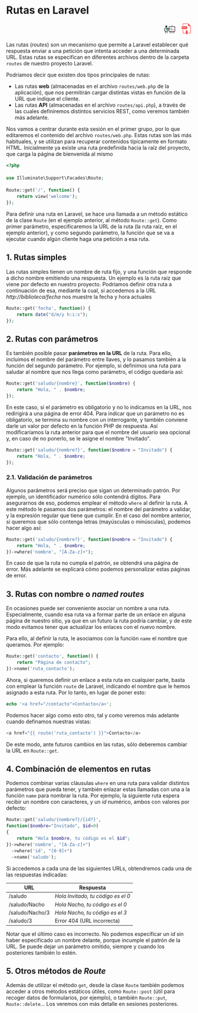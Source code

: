 # Rutas en Laravel

<div style="text-align: right">
<a target="_blank" href="slides/02a.html"><img src="../../img/diapositivas.png" width="32" /></a>&nbsp;&nbsp;
<a target="_blank" href="02a.pdf"><img src="../../img/pdf.png" width="32" /></a>
</div>

Las rutas (*routes*) son un mecanismo que permite a Laravel establecer qué respuesta enviar a una petición que intenta acceder a una determinada URL. Estas rutas se especifican en diferentes archivos dentro de la carpeta `routes` de nuestro proyecto Laravel.

Podríamos decir que existen dos tipos principales de rutas: 

* Las rutas **web** (almacenadas en el archivo `routes/web.php` de la aplicación), que nos permitirán cargar distintas vistas en función de la URL que indique el cliente. 
* Las rutas **API** (almacenadas en el archivo `routes/api.php`), a través de las cuales definiremos distintos servicios REST, como veremos también más adelante.

Nos vamos a centrar durante esta sesión en el primer grupo, por lo que editaremos el contenido del archivo `routes/web.php`.  Estas rutas son las más habituales, y se utilizan para recuperar contenidos típicamente en formato HTML. Inicialmente ya existe una ruta predefinida hacia la raíz del proyecto, que carga la página de bienvenida al mismo

```php
<?php

use Illuminate\Support\Facades\Route;

Route::get('/', function() {
    return view('welcome');
});
```

Para definir una ruta en Laravel, se hace una llamada a un método estático de la clase `Route` (en el ejemplo anterior, al método `Route::get`). Como primer parámetro, especificaremos la URL de la ruta (la ruta raíz, en el ejemplo anterior), y como segundo parámetro, la función que se va a ejecutar cuando algún cliente haga una petición a esa ruta.

## 1. Rutas simples

Las rutas simples tienen un nombre de ruta fijo, y una función que responde a dicho nombre emitiendo una respuesta. Un ejemplo es la ruta raíz que viene por defecto en nuestro proyecto. Podríamos definir otra ruta a continuación de esa, mediante la cual, si accedemos a la URL *http://biblioteca/fecha* nos muestre la fecha y hora actuales

```php
Route::get('fecha', function() {
    return date("d/m/y h:i:s");
});
```

## 2. Rutas con parámetros 

Es también posible pasar **parámetros en la URL** de la ruta. Para ello, incluimos el nombre del parámetro entre llaves, y lo pasamos también a la función del segundo parámetro. Por ejemplo, si definimos una ruta para saludar al nombre que nos llega como parámetro, el código quedaría así:

```php
Route::get('saludo/{nombre}', function($nombre) {
    return "Hola, " . $nombre;
});
```

En este caso, si el parámetro es obligatorio y no lo indicamos en la URL, nos redirigirá a una página de error 404. Para indicar que un parámetro no es obligatorio, se termina su nombre con un interrogante, y también conviene darle un valor por defecto en la función PHP de respuesta. Así modificaríamos la ruta anterior para que el nombre del usuario sea opcional y, en caso de no ponerlo, se le asigne el nombre "Invitado".

```php
Route::get('saludo/{nombre?}', function($nombre = "Invitado") {
    return "Hola, " . $nombre;
});
```

### 2.1. Validación de parámetros

Algunos parámetros será preciso que sigan un determinado patrón. Por ejemplo, un identificador numérico sólo contendrá dígitos. Para asegurarnos de eso, podemos emplear el método `where` al definir la ruta. A este método le pasamos dos parámetros: el nombre del parámetro a validar, y la expresión regular que tiene que cumplir. En el caso del nombre anterior, si queremos que sólo contenga letras (mayúsculas o minúsculas), podemos hacer algo así:

```php
Route::get('saludo/{nombre?}', function($nombre = "Invitado") {
    return "Hola, " . $nombre;
})->where('nombre', "[A-Za-z]+");
```

En caso de que la ruta no cumpla el patrón, se obtendrá una página de error. Más adelante se explicará cómo podemos personalizar estas páginas de error.

## 3. Rutas con nombre o *named routes*

En ocasiones puede ser conveniente asociar un nombre a una ruta. Especialmente, cuando esa ruta va a formar parte de un enlace en alguna página de nuestro sitio, ya que en un futuro la ruta podría cambiar, y de este modo evitamos tener que actualizar los enlaces con el nuevo nombre.

Para ello, al definir la ruta, le asociamos con la función `name` el nombre que queramos. Por ejemplo:

```php
Route::get('contacto', function() {
    return "Página de contacto";
})->name('ruta_contacto');
```

Ahora, si queremos definir un enlace a esta ruta en cualquier parte, basta con emplear la función `route` de Laravel, indicando el nombre que le hemos asignado a esta ruta. Por lo tanto, en lugar de poner esto:

```php
echo '<a href="/contacto">Contacto</a>';
```

Podemos hacer algo como esto otro, tal y como veremos más adelante cuando definamos nuestras vistas:

```php
<a href="{{ route('ruta_contacto') }}">Contacto</a>
```

De este modo, ante futuros cambios en las rutas, sólo deberemos cambiar la URL en `Route::get`.

## 4. Combinación de elementos en rutas

Podemos combinar varias cláusulas `where` en una ruta para validar distintos parámetros que pueda tener, y también enlazar estas llamadas con una a la función `name` para nombrar la ruta. Por ejemplo, la siguiente ruta espera recibir un nombre con caracteres, y un *id* numérico, ambos con valores por defecto:

```php
Route::get('saludo/{nombre?}/{id?}',
function($nombre="Invitado", $id=0)
{
    return "Hola $nombre, tu código es el $id";
})->where('nombre', "[A-Za-z]+")
  ->where('id', "[0-9]+")
  ->name('saludo');
```

Si accedemos a cada una de las siguientes URLs, obtendremos cada una de las respuestas indicadas:

|URL|Respuesta|
|---|---|
|/saludo|*Hola Invitado, tu código es el 0*|
|/saludo/Nacho|*Hola Nacho, tu código es el 0*|
|/saludo/Nacho/3|*Hola Nacho, tu código es el 3*|
|/saludo/3|Error 404 (URL incorrecta)|

Notar que el último caso es incorrecto. No podemos especificar un *id* sin haber especificado un nombre delante, porque incumple el patrón de la URL. Se puede dejar un parámetro omitido, siempre y cuando los posteriores también lo estén.

## 5. Otros métodos de *Route*

Además de utilizar el método `get`, desde la clase `Route` también podemos acceder a otros métodos estáticos útiles, como `Route::post` (útil para recoger datos de formularios, por ejemplo), o también `Route::put`, `Route::delete`... Los veremos con más detalle en sesiones posteriores.

